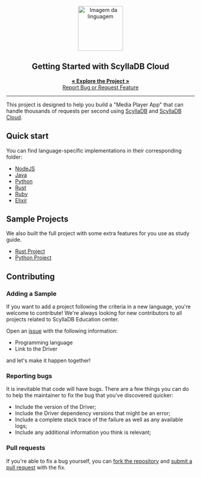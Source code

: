 

<!-- Title -->

<p align="center">
  <p align="center">
  <img src=".github/images/scylla-cloud.png" alt="Imagem da linguagem" width="120">
  </p>
  <h2 align="center"> Getting Started with ScyllaDB Cloud</h2>
  
  <p align="center">
    <a href="https://cloud-getting-started.scylladb.com">
        <strong>« Explore the Project »</strong>
    </a>
    <br />
    <a href="https://github.com/scylladb/scylla-cloud-getting-started/issues/new">Report Bug or Request Feature</a>
  </p>
</p>
<hr>


This project is designed to help you build a "Media Player App" that can handle thousands of requests per second using [ScyllaDB](https://github.com/scylladb/scylladb) and [ScyllaDB Cloud](https://www.scylladb.com/product/scylla-cloud/).

## Quick start

You can find language-specific implementations in their corresponding folder:

- [NodeJS](/docs/source/build-with-javascript.md)
- [Java](/docs/source/build-with-java.md)
- [Python](/docs/source/build-with-python.md)
- [Rust](/docs/source/build-with-rust.md)
- [Ruby](/docs/source/build-with-ruby.md)
- [Elixir](/docs/source/build-with-elixir.md)


## Sample Projects

We also built the full project with some extra features for you use as study guide.

- [Rust Project](/rust)
- [Python Project](/python)


## Contributing

### Adding a Sample

If you want to add a project following the criteria in a new language, you're welcome to contribute! We're always looking for new contributors to all projects related to ScyllaDB Education center. 

Open an [issue](https://github.com/scylladb/scylla-cloud-getting-started/issues/new) with the following information:

- Programming language
- Link to the Driver

and let's make it happen together!

### Reporting bugs

It is inevitable that code will have bugs. There are a few things you can do to
help the maintainer to fix the bug that you've discovered quicker:

* Include the version of the Driver;
* Include the Driver dependency versions that might be an error;
* Include a complete stack trace of the failure as well as any available logs;
* Include any additional information you think is relevant;

### Pull requests

If you're able to fix a bug yourself, you can [fork the repository](https://help.github.com/articles/fork-a-repo/) and [submit a pull request](https://help.github.com/articles/using-pull-requests/) with the fix.

